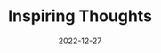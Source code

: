 ---
slug: thought-for-the-day
title: "Inspiring Thoughts"
date: 2022-12-27
excerpt: 'The water in a vessel is sparkling the water in the sea is dark the small truth 
has words which are clear the great truth has great silence.'
tags: [Inspiration, Motivation, Quotes, Thoughts]
---
